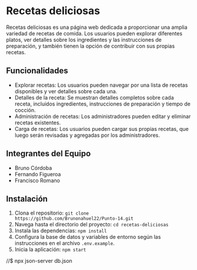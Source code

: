 # Recetas deliciosas

Recetas deliciosas es una página web dedicada a proporcionar una amplia variedad de recetas de comida. Los usuarios pueden explorar diferentes platos, ver detalles sobre los ingredientes y las instrucciones de preparación, y también tienen la opción de contribuir con sus propias recetas.

## Funcionalidades

- Explorar recetas: Los usuarios pueden navegar por una lista de recetas disponibles y ver detalles sobre cada una.
- Detalles de la receta: Se muestran detalles completos sobre cada receta, incluidos ingredientes, instrucciones de preparación y tiempo de cocción.
- Administración de recetas: Los administradores pueden editar y eliminar recetas existentes.
- Carga de recetas: Los usuarios pueden cargar sus propias recetas, que luego serán revisadas y agregadas por los administradores.

## Integrantes del Equipo

- Bruno Córdoba
- Fernando Figueroa
- Francisco Romano

## Instalación

1. Clona el repositorio: `git clone https://github.com/Brunonahuel22/Punto-14.git`
2. Navega hasta el directorio del proyecto: `cd recetas-deliciosas`
3. Instala las dependencias: `npm install`
4. Configura la base de datos y variables de entorno según las instrucciones en el archivo `.env.example`.
5. Inicia la aplicación: `npm start`

//$ npx json-server db.json
